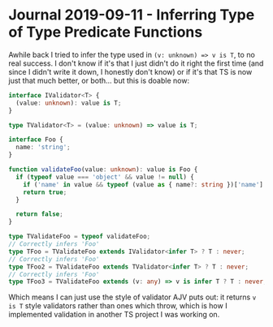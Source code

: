 Journal 2019-09-11 - Inferring Type of Type Predicate Functions
=========

Awhile back I tried to infer the type used in `(v: unknown) => v is T`, to no real success.  I don't know if it's that I just didn't do it right the first time (and since I didn't write it down, I honestly don't know) or if it's that TS is now just that much better, or both... but this is doable now:

```typescript
interface IValidator<T> {
  (value: unknown): value is T;
}

type TValidator<T> = (value: unknown) => value is T;

interface Foo {
  name: 'string';
}

function validateFoo(value: unknown): value is Foo {
  if (typeof value === 'object' && value != null) {
    if ('name' in value && typeof (value as { name?: string })['name'] !== 'string') return false;
    return true;
  }

  return false;
}

type TValidateFoo = typeof validateFoo;
// Correctly infers 'Foo'
type TFoo = TValidateFoo extends IValidator<infer T> ? T : never;
// Correctly infers 'Foo'
type TFoo2 = TValidateFoo extends TValidator<infer T> ? T : never;
// Correctly infers 'Foo'
type TFoo3 = TValidateFoo extends (v: any) => v is infer T ? T : never;
```

Which means I can just use the style of validator AJV puts out: it returns `v is T` style validators rather than ones which throw, which is how I implemented validation in another TS project I was working on.
